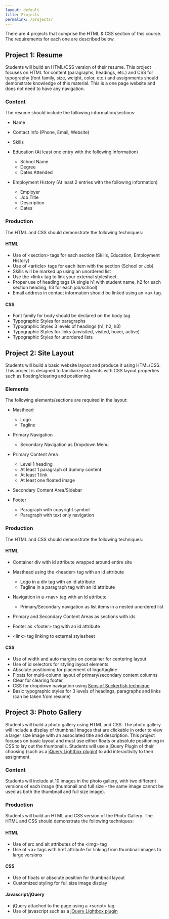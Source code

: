 ```yaml
---
layout: default
title: Projects
permalink: /projects/
---
```


There are 4 projects that comprise the HTML & CSS 
section of this course. The requirements for each one are described below.

## Project 1: Resume

Students will build an HTML/CSS version of their resume. This
project focuses on HTML for content (paragraphs, headings, etc.) and CSS
for typography (font family, size, weight, color, etc.) and assignments
should demonstrate knowledge of this material. This is a one page
website and does not need to have any navigation.

### Content

The resume should include the following information/sections:

-   Name
-   Contact Info (Phone, Email, Website)
-   Skills
-   Education (At least one entry with the following information)

    -   School Name
    -   Degree
    -   Dates Attended

-   Employment History (At least 2 entries with the following
    information)

    -   Employer
    -   Job Title
    -   Description
    -   Dates

### Production

The HTML and CSS should demonstrate the following techniques:

#### HTML

-   Use of \<section\> tags for each section (Skills, Education,
    Employment History)
-   Use of \<article\> tags for each item with the section (School or
    Job)
-   Skills will be marked up using an unordered list
-   Use the \<link\> tag to link your external stylesheet.
-   Proper use of heading tags (A single h1 with student name, h2 for
    each section heading, h3 for each job/school)
-   Email address in contact information should be linked using an \<a\>
    tag.

#### CSS

-   Font family for body should be declared on the body tag
-   Typographic Styles for paragraphs
-   Typographic Styles 3 levels of headings (h1, h2, h3)
-   Typographic Styles for links (unvisited, visited, hover, active)
-   Typographic Styles for unordered lists

## Project 2: Site Layout

Students will build a basic website layout and produce it using
HTML/CSS. This project is designed to familiarize students with CSS
layout properties such as floating/clearing and positioning.

### Elements

The following elements/sections are required in the layout:

-   Masthead
    -   Logo

    + Tagline
-   Primary Navigation
    + Secondary Navigation as Dropdown Menu
-   Primary Content Area
    -   Level 1 heading
    -   At least 1 paragraph of dummy content
    -   At least 1 link

    + At least one floated image
-   Secondary Content Area/Sidebar
-   Footer
    -   Paragraph with copyright symbol
    -   Paragraph with text only navigation

### Production

The HTML and CSS should demonstrate the following techniques:

#### HTML

-   Container div with id attribute wrapped around entire site
-   Masthead using the \<header\> tag with an id attribute
    -   Logo in a div tag with an id attribute

    + Tagline in a paragraph tag with an id attribute
-   Navigation in a \<nav\> tag with an id attribute
    + Primary/Secondary navigation as list items in a nested unordered
    list
-   Primary and Secondary Content Areas as sections with ids
-   Footer as \<footer\> tag with an id attribute
-   \<link\> tag linking to external stylesheet

#### CSS

-   Use of width and auto margins on container for centering layout
-   Use of id selectors for styling layout elements
-   Absolute positioning for placement of logo/tagline
-   Floats for multi-column layout of primary/secondary content columns
-   Clear for clearing footer
-   CSS for dropdown navigation using [Sons of Suckerfish
    technique](http://www.htmldog.com/articles/suckerfish/dropdowns/)
-   Basic typographic styles for 3 levels of headings, paragraphs and
    links (can be taken from resume)

## Project 3: Photo Gallery

Students will build a photo gallery using HTML and CSS. The
photo gallery will include a display of thumbnail images that are
clickable in order to view a larger size image with an associated title
and description. This project focuses on basic layout and must use
either floats or absolute positioning in CSS to lay out the thumbnails.
Students will use a jQuery Plugin of their choosing (such as a [jQuery
Lightbox plugin](http://fancyapps.com/fancybox/)) to add interactivity
to their assignment.

### Content

Students will include at 10 images in the photo gallery, with two
different versions of each image (thumbnail and full size - the same
image cannot be used as both the thumbnail and full size image).

### Production

Students will build an HTML and CSS version of the Photo Gallery.
The HTML and CSS should demonstrate the following
techniques:

#### HTML

-   Use of src and alt attributes of the \<img\> tag
-   Use of \<a\> tags with href attribute for linking from thumbnail
    images to large versions

#### CSS

-   Use of floats or absolute position for thumbnail layout
-   Customized styling for full size image display

#### Javascript/jQuery

-   jQuery attached to the page using a \<script\> tag
-   Use of javascript such as a [jQuery Lightbox
    plugin](http://fancyapps.com/fancybox/)
